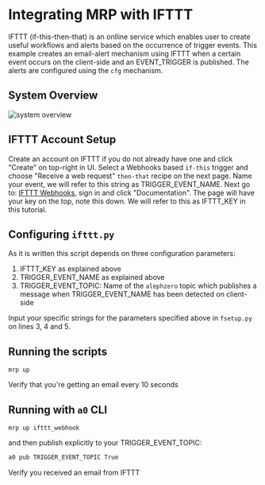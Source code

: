 # Integrating MRP with IFTTT

IFTTT (if-this-then-that) is an onlline service which enables user to create 
useful workflows and alerts based on the occurrence of trigger events. This
example creates an email-alert mechanism using IFTTT when a certain event occurs
on the client-side and an EVENT_TRIGGER is published. The alerts are
configured using the `cfg` mechanism.

## System Overview
![system overview](./ifttt_mrp_integration.jpg)

## IFTTT Account Setup

Create an account on IFTTT if you do not already have one and click "Create" on 
top-right in UI. Select a Webhooks based `if-this` trigger and choose "Receive a 
web request" `then-that` recipe on the next page. Name your event, we will refer
to this string as TRIGGER_EVENT_NAME. Next go to: 
[IFTTT Webhooks](https://ifttt.com/maker_webhooks), sign in and click 
"Documentation". The page will have your key on the top, note this down. We will
refer to this as IFTTT_KEY in this tutorial.

## Configuring `ifttt.py`

As it is written this script depends on three configuration parameters: 
1. IFTTT_KEY as explained above
2. TRIGGER_EVENT_NAME as explained above
3. TRIGGER_EVENT_TOPIC: Name of the `alephzero` topic which publishes a message
when TRIGGER_EVENT_NAME has been detected on client-side

Input your specific strings for the parameters specified above in `fsetup.py`
on lines 3, 4 and 5.

## Running the scripts

```
mrp up 
```

Verify that you're getting an email every 10 seconds

## Running with `a0` CLI

```
mrp up ifttt_webhook
```

and then publish explicitly to your TRIGGER_EVENT_TOPIC: 
```sh
a0 pub TRIGGER_EVENT_TOPIC True 
```

Verify you received an email from IFTTT
